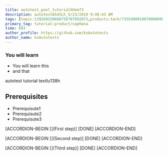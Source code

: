 ```yaml
---
title: autotest_pool_tutorialXHom73
description: autotestA543Lh_5/23/2019 9:48:43 AM
tags: [topic:139269250608756787992873,products:tech/73554900100700000996,tutorial:experience/advanced]
primary_tag: tutorial:product/sapHana
time: 683
author_profile: https://github.com/ksAutotests
author_name: ksAutotests
---
```

### You will learn
- You will learn this
- and that

autotest tutorial textIu138h

## Prerequisites
- Prerequisute1
- Prerequisute2
- Prerequisute3

[ACCORDION-BEGIN [](First step)]
[DONE]
[ACCORDION-END]

[ACCORDION-BEGIN [](Second step)]
[DONE]
[ACCORDION-END]

[ACCORDION-BEGIN [](Third step)]
[DONE]
[ACCORDION-END]

